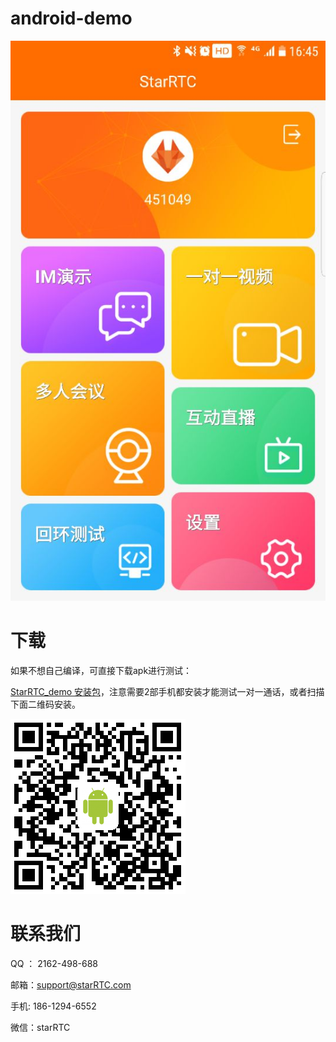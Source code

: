 # android-demo


![StarRTC_demo](StarRTC_demo.jpg)

下载
=====
如果不想自己编译，可直接下载apk进行测试：

[StarRTC_demo 安装包](https://docs.starrtc.com/download/StarRTC_demo.apk)，注意需要2部手机都安装才能测试一对一通话，或者扫描下面二维码安装。

![StarRTC_demo 安装包](android.png)

联系我们
=====
QQ ： 2162-498-688

邮箱：<a href="mailto:support@starRTC.com">support@starRTC.com</a>

手机: 186-1294-6552

微信：starRTC

